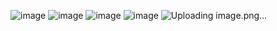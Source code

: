 ![image](https://github.com/user-attachments/assets/5575e3b9-a462-4198-ad76-bcbba12b6e77)
![image](https://github.com/user-attachments/assets/95656351-d686-4665-b438-0544cd7ed09d)
![image](https://github.com/user-attachments/assets/65a4f864-bb64-4c5f-9954-174e5a276d7e)
![image](https://github.com/user-attachments/assets/60999521-fccd-43e4-97b7-a83622682890)
![Uploading image.png…]()




